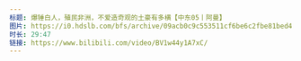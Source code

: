 ```yaml
---
标题: 爆锤白人，殖民非洲，不爱造奇观的土豪有多横【中东05丨阿曼】
图片: https://i0.hdslb.com/bfs/archive/09acb0c9c553511cf6be6c2fbe81bed4ea21ae5e.jpg@320w_200h_1c_!web-space-upload-video.webp
时长: 29:47
链接: https://www.bilibili.com/video/BV1w44y1A7xC/
---
```

